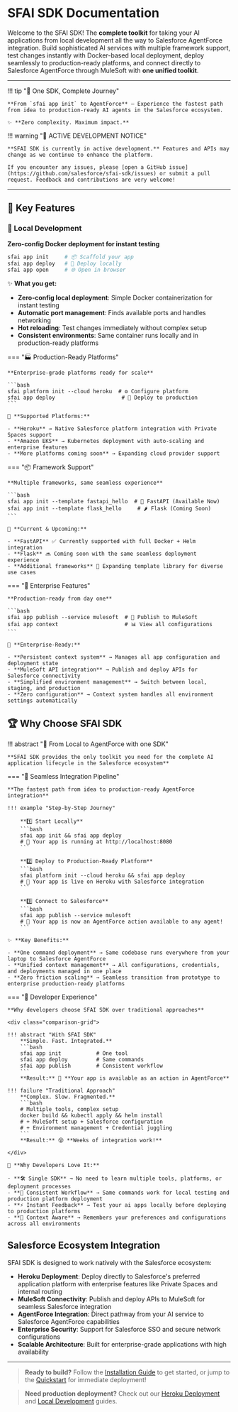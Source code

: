 # SFAI SDK Documentation

Welcome to the SFAI SDK! The **complete toolkit** for taking your AI applications from local development all the way to Salesforce AgentForce integration. Build sophisticated AI services with multiple framework support, test changes instantly with Docker-based local deployment, deploy seamlessly to production-ready platforms, and connect directly to Salesforce AgentForce through MuleSoft with **one unified toolkit**.

---

!!! tip "🎯 One SDK, Complete Journey"

    **From `sfai app init` to AgentForce** — Experience the fastest path from idea to production-ready AI agents in the Salesforce ecosystem.

    ✨ **Zero complexity. Maximum impact.**

!!! warning "🚧 ACTIVE DEVELOPMENT NOTICE"

    **SFAI SDK is currently in active development.** Features and APIs may change as we continue to enhance the platform.

    If you encounter any issues, please [open a GitHub issue](https://github.com/salesforce/sfai-sdk/issues) or submit a pull request. Feedback and contributions are very welcome!

---

## 🚀 Key Features

### 🐳 Local Development

**Zero-config Docker deployment for instant testing**

```bash
sfai app init     # 📦 Scaffold your app
sfai app deploy   # 🚀 Deploy locally
sfai app open     # 🌐 Open in browser
```

✨ **What you get:**

- **Zero-config local deployment**: Simple Docker containerization for instant testing
- **Automatic port management**: Finds available ports and handles networking
- **Hot reloading**: Test changes immediately without complex setup
- **Consistent environments**: Same container runs locally and in production-ready platforms

=== "🏭 Production-Ready Platforms"

    **Enterprise-grade platforms ready for scale**

    ```bash
    sfai platform init --cloud heroku  # ⚙️ Configure platform
    sfai app deploy                     # 🚀 Deploy to production
    ```

    🌟 **Supported Platforms:**

    - **Heroku** → Native Salesforce platform integration with Private Spaces support
    - **Amazon EKS** → Kubernetes deployment with auto-scaling and enterprise features
    - **More platforms coming soon** → Expanding cloud provider support

=== "📦 Framework Support"

    **Multiple frameworks, same seamless experience**

    ```bash
    sfai app init --template fastapi_hello  # 🐍 FastAPI (Available Now)
    sfai app init --template flask_hello     # 🌶️ Flask (Coming Soon)
    ```

    🔧 **Current & Upcoming:**

    - **FastAPI** ✅ Currently supported with full Docker + Helm integration
    - **Flask** 🔜 Coming soon with the same seamless deployment experience
    - **Additional frameworks** 🚀 Expanding template library for diverse use cases

=== "🔧 Enterprise Features"

    **Production-ready from day one**

    ```bash
    sfai app publish --service mulesoft  # 🔗 Publish to MuleSoft
    sfai app context                     # 📊 View all configurations
    ```

    💼 **Enterprise-Ready:**

    - **Persistent context system** → Manages all app configuration and deployment state
    - **MuleSoft API integration** → Publish and deploy APIs for Salesforce connectivity
    - **Simplified environment management** → Switch between local, staging, and production
    - **Zero configuration** → Context system handles all environment settings automatically

## 🏆 Why Choose SFAI SDK

!!! abstract "🚀 From Local to AgentForce with one SDK"

    **SFAI SDK provides the only toolkit you need for the complete AI application lifecycle in the Salesforce ecosystem**

=== "🔄 Seamless Integration Pipeline"

    **The fastest path from idea to production-ready AgentForce integration**

    !!! example "Step-by-Step Journey"

        **1️⃣ Start Locally**
        ```bash
        sfai app init && sfai app deploy
        # 🎉 Your app is running at http://localhost:8080
        ```

        **2️⃣ Deploy to Production-Ready Platform**
        ```bash
        sfai platform init --cloud heroku && sfai app deploy
        # 🎉 Your app is live on Heroku with Salesforce integration
        ```

        **3️⃣ Connect to Salesforce**
        ```bash
        sfai app publish --service mulesoft
        # 🎉 Your app is now an AgentForce action available to any agent!
        ```

    ✨ **Key Benefits:**

    - **One command deployment** → Same codebase runs everywhere from your laptop to Salesforce AgentForce
    - **Unified context management** → All configurations, credentials, and deployments managed in one place
    - **Zero friction scaling** → Seamless transition from prototype to enterprise production-ready platforms

=== "🚀 Developer Experience"

    **Why developers choose SFAI SDK over traditional approaches**

    <div class="comparison-grid">

    !!! abstract "With SFAI SDK"
        **Simple. Fast. Integrated.**
        ```bash
        sfai app init           # One tool
        sfai app deploy         # Same commands
        sfai app publish        # Consistent workflow
        ```
        **Result:** 🎉 **Your app is available as an action in AgentForce**

    !!! failure "Traditional Approach"
        **Complex. Slow. Fragmented.**
        ```bash
        # Multiple tools, complex setup
        docker build && kubectl apply && helm install
        # + MuleSoft setup + Salesforce configuration
        # + Environment management + Credential juggling
        ```
        **Result:** 😵 **Weeks of integration work!**

    </div>

    🌟 **Why Developers Love It:**

    - **🛠️ Single SDK** → No need to learn multiple tools, platforms, or deployment processes
    - **🔄 Consistent Workflow** → Same commands work for local testing and production platform deployment
    - **⚡ Instant Feedback** → Test your ai apps locally before deploying to production platforms
    - **🧠 Context Aware** → Remembers your preferences and configurations across all environments

## Salesforce Ecosystem Integration

SFAI SDK is designed to work natively with the Salesforce ecosystem:

- **Heroku Deployment**: Deploy directly to Salesforce's preferred application platform with enterprise features like Private Spaces and internal routing
- **MuleSoft Connectivity**: Publish and deploy APIs to MuleSoft for seamless Salesforce integration
- **AgentForce Integration**: Direct pathway from your AI service to Salesforce AgentForce capabilities
- **Enterprise Security**: Support for Salesforce SSO and secure network configurations
- **Scalable Architecture**: Built for enterprise-grade applications with high availability

---

> **Ready to build?** Follow the [Installation Guide](getting-started/installation.md) to get started, or jump to the [Quickstart](getting-started/quickstart.md) for immediate deployment!

> **Need production deployment?** Check out our [Heroku Deployment](usecases/heroku-deployment.ipynb) and [Local Development](usecases/local-deployment.ipynb) guides.
